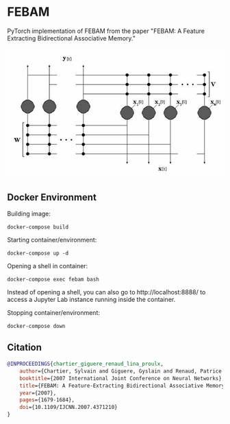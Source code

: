 # FEBAM
PyTorch implementation of FEBAM from the paper "FEBAM: A Feature Extracting Bidirectional Associative Memory."

<img src="./images/febam_architecture.jpg" width="700px"></img>

## Docker Environment
Building image:
```
docker-compose build
```

Starting container/environment:
```
docker-compose up -d
```

Opening a shell in container:
```
docker-compose exec febam bash
```

Instead of opening a shell, you can also go to http://localhost:8888/ to access a Jupyter Lab instance running inside the container.

Stopping container/environment:
```
docker-compose down
```


## Citation
```bibtex
@INPROCEEDINGS{chartier_giguere_renaud_lina_proulx,
    author={Chartier, Sylvain and Giguere, Gyslain and Renaud, Patrice and Lina, Jean-Marc and Proulx, Robert},
    booktitle={2007 International Joint Conference on Neural Networks}, 
    title={FEBAM: A Feature-Extracting Bidirectional Associative Memory}, 
    year={2007},
    pages={1679-1684},
    doi={10.1109/IJCNN.2007.4371210}
}
```
